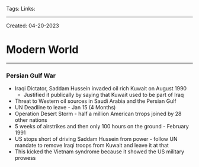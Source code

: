 Tags:
Links: 

---
Created: 04-20-2023
# Modern World
---

### Persian Gulf War
- Iraqi Dictator, Saddam Hussein invaded oil rich Kuwait on August 1990
	- Justified it publically by saying that Kuwait used to be part of Iraq
- Threat to Western oil sources in Saudi Arabia and the Persian Gulf
- UN Deadline to leave - Jan 15 (4 Months)
- Operation Desert Storm - half a million American trrops joined by 28 other nations
- 5 weeks of airstrikes and then only 100 hours on the ground - February 1991
- US stops short of driving Saddam Hussein from power - follow UN mandate to remove Iraqi troops from Kuwait and leave it at that
- This kicked the Vietnam syndrome because it showed the US military prowess